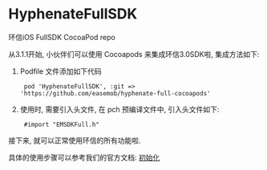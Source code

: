 # HyphenateFullSDK


环信iOS FullSDK  CocoaPod repo

从3.1.1开始, 小伙伴们可以使用 Cocoapods 来集成环信3.0SDK啦, 集成方法如下:

1. Podfile 文件添加如下代码

		pod 'HyphenateFullSDK', :git => 'https://github.com/easemob/hyphenate-full-cocoapods'
		
2. 使用时, 需要引入头文件, 在 pch 预编译文件中, 引入头文件如下:

		#import "EMSDKFull.h"
		
接下来, 就可以正常使用环信的所有功能啦.

具体的使用步骤可以参考我们的官方文档: [初始化](http://docs.easemob.com/doku.php?id=im:300iosclientintegration)